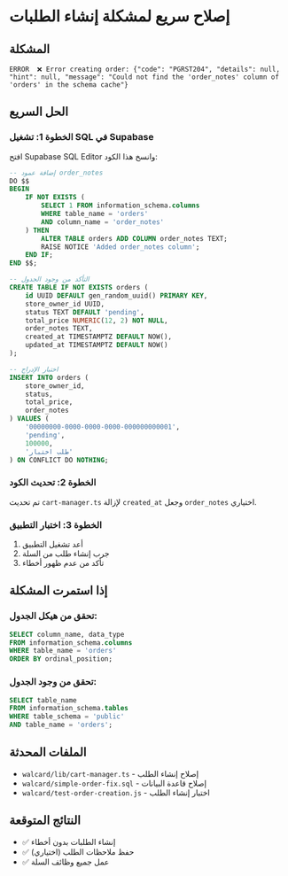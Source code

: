# إصلاح سريع لمشكلة إنشاء الطلبات

## المشكلة
```
ERROR  ❌ Error creating order: {"code": "PGRST204", "details": null, "hint": null, "message": "Could not find the 'order_notes' column of 'orders' in the schema cache"}
```

## الحل السريع

### الخطوة 1: تشغيل SQL في Supabase
افتح Supabase SQL Editor وانسخ هذا الكود:

```sql
-- إضافة عمود order_notes
DO $$
BEGIN
    IF NOT EXISTS (
        SELECT 1 FROM information_schema.columns 
        WHERE table_name = 'orders' 
        AND column_name = 'order_notes'
    ) THEN
        ALTER TABLE orders ADD COLUMN order_notes TEXT;
        RAISE NOTICE 'Added order_notes column';
    END IF;
END $$;

-- التأكد من وجود الجدول
CREATE TABLE IF NOT EXISTS orders (
    id UUID DEFAULT gen_random_uuid() PRIMARY KEY,
    store_owner_id UUID,
    status TEXT DEFAULT 'pending',
    total_price NUMERIC(12, 2) NOT NULL,
    order_notes TEXT,
    created_at TIMESTAMPTZ DEFAULT NOW(),
    updated_at TIMESTAMPTZ DEFAULT NOW()
);

-- اختبار الإدراج
INSERT INTO orders (
    store_owner_id,
    status,
    total_price,
    order_notes
) VALUES (
    '00000000-0000-0000-0000-000000000001',
    'pending',
    100000,
    'طلب اختبار'
) ON CONFLICT DO NOTHING;
```

### الخطوة 2: تحديث الكود
تم تحديث `cart-manager.ts` لإزالة `created_at` وجعل `order_notes` اختياري.

### الخطوة 3: اختبار التطبيق
1. أعد تشغيل التطبيق
2. جرب إنشاء طلب من السلة
3. تأكد من عدم ظهور أخطاء

## إذا استمرت المشكلة

### تحقق من هيكل الجدول:
```sql
SELECT column_name, data_type 
FROM information_schema.columns 
WHERE table_name = 'orders' 
ORDER BY ordinal_position;
```

### تحقق من وجود الجدول:
```sql
SELECT table_name 
FROM information_schema.tables 
WHERE table_schema = 'public' 
AND table_name = 'orders';
```

## الملفات المحدثة
- `walcard/lib/cart-manager.ts` - إصلاح إنشاء الطلب
- `walcard/simple-order-fix.sql` - إصلاح قاعدة البيانات
- `walcard/test-order-creation.js` - اختبار إنشاء الطلب

## النتائج المتوقعة
- ✅ إنشاء الطلبات بدون أخطاء
- ✅ حفظ ملاحظات الطلب (اختياري)
- ✅ عمل جميع وظائف السلة 